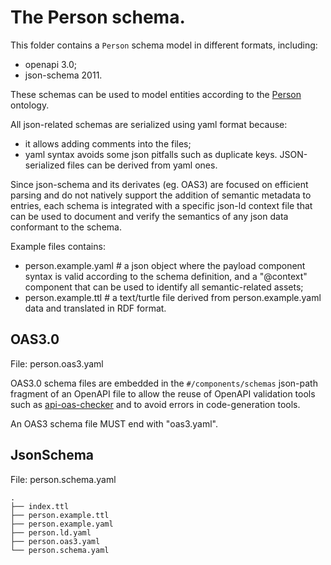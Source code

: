 # The Person schema.

This folder contains a `Person` schema model in different formats, including:

- openapi 3.0;
- json-schema 2011.

These schemas can be used to model entities according to the [Person](https://w3id.org/italia/onto/CPV/Person)
ontology.

All json-related schemas are serialized using yaml format because:

- it allows adding comments into the files;
- yaml syntax avoids some json pitfalls such as duplicate keys.
JSON-serialized files can be derived from yaml ones.

Since json-schema and its derivates (eg. OAS3) are focused on
efficient parsing and do not natively
support the addition of semantic metadata to entries,
each schema is integrated with a specific json-ld context file
that can be used to document and verify the semantics of any
json data conformant to the schema.

Example files contains:

- person.example.yaml  # a json object where the payload component
  syntax is valid according to the schema definition, and a "@context"
  component that can be used to identify all semantic-related assets;
- person.example.ttl  # a text/turtle file derived from person.example.yaml
  data and translated in RDF format.

## OAS3.0

File: person.oas3.yaml

OAS3.0 schema files are embedded in the `#/components/schemas` json-path
fragment of an OpenAPI file to allow the reuse of OpenAPI validation tools
such as [api-oas-checker]() and to avoid errors in code-generation tools.

An OAS3 schema file MUST end with "oas3.yaml".


## JsonSchema

File: person.schema.yaml



```
.
├── index.ttl
├── person.example.ttl
├── person.example.yaml
├── person.ld.yaml
├── person.oas3.yaml
└── person.schema.yaml
```
